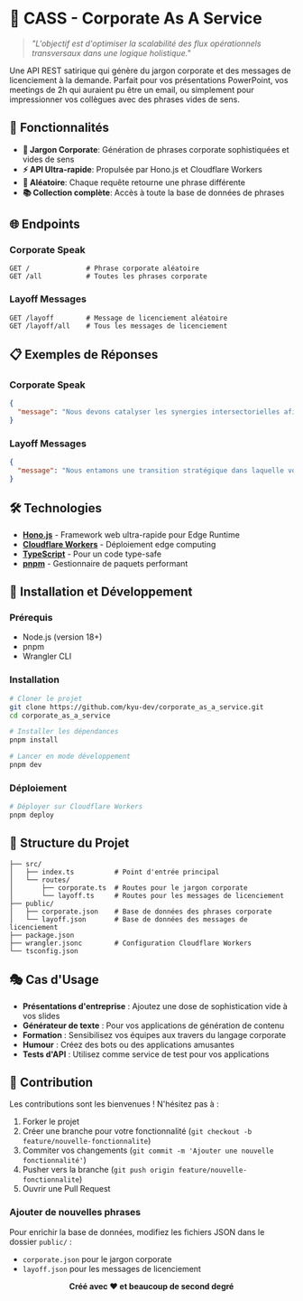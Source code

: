 # 🏢 CASS - Corporate As A Service

> _"L'objectif est d'optimiser la scalabilité des flux opérationnels transversaux dans une logique holistique."_

Une API REST satirique qui génère du jargon corporate et des messages de licenciement à la demande. Parfait pour vos présentations PowerPoint, vos meetings de 2h qui auraient pu être un email, ou simplement pour impressionner vos collègues avec des phrases vides de sens.

## 🚀 Fonctionnalités

- **🎯 Jargon Corporate**: Génération de phrases corporate sophistiquées et vides de sens
- **⚡ API Ultra-rapide**: Propulsée par Hono.js et Cloudflare Workers
- **🎲 Aléatoire**: Chaque requête retourne une phrase différente
- **📚 Collection complète**: Accès à toute la base de données de phrases

## 🌐 Endpoints

### Corporate Speak

```
GET /              # Phrase corporate aléatoire
GET /all           # Toutes les phrases corporate
```

### Layoff Messages

```
GET /layoff        # Message de licenciement aléatoire
GET /layoff/all    # Tous les messages de licenciement
```

## 📋 Exemples de Réponses

### Corporate Speak

```json
{
  "message": "Nous devons catalyser les synergies intersectorielles afin de maximiser notre proposition de valeur à 360 degrés."
}
```

### Layoff Messages

```json
{
  "message": "Nous entamons une transition stratégique dans laquelle votre rôle n'est plus aligné avec notre vision à long terme."
}
```

## 🛠️ Technologies

- **[Hono.js](https://hono.dev/)** - Framework web ultra-rapide pour Edge Runtime
- **[Cloudflare Workers](https://workers.cloudflare.com/)** - Déploiement edge computing
- **[TypeScript](https://www.typescriptlang.org/)** - Pour un code type-safe
- **[pnpm](https://pnpm.io/)** - Gestionnaire de paquets performant

## 🚀 Installation et Développement

### Prérequis

- Node.js (version 18+)
- pnpm
- Wrangler CLI

### Installation

```bash
# Cloner le projet
git clone https://github.com/kyu-dev/corporate_as_a_service.git
cd corporate_as_a_service

# Installer les dépendances
pnpm install

# Lancer en mode développement
pnpm dev
```

### Déploiement

```bash
# Déployer sur Cloudflare Workers
pnpm deploy
```

## 📁 Structure du Projet

```
├── src/
│   ├── index.ts          # Point d'entrée principal
│   └── routes/
│       ├── corporate.ts  # Routes pour le jargon corporate
│       └── layoff.ts     # Routes pour les messages de licenciement
├── public/
│   ├── corporate.json    # Base de données des phrases corporate
│   └── layoff.json       # Base de données des messages de licenciement
├── package.json
├── wrangler.jsonc        # Configuration Cloudflare Workers
└── tsconfig.json
```

## 🎭 Cas d'Usage

- **Présentations d'entreprise** : Ajoutez une dose de sophistication vide à vos slides
- **Générateur de texte** : Pour vos applications de génération de contenu
- **Formation** : Sensibilisez vos équipes aux travers du langage corporate
- **Humour** : Créez des bots ou des applications amusantes
- **Tests d'API** : Utilisez comme service de test pour vos applications

## 🤝 Contribution

Les contributions sont les bienvenues ! N'hésitez pas à :

1. Forker le projet
2. Créer une branche pour votre fonctionnalité (`git checkout -b feature/nouvelle-fonctionnalite`)
3. Commiter vos changements (`git commit -m 'Ajouter une nouvelle fonctionnalité'`)
4. Pusher vers la branche (`git push origin feature/nouvelle-fonctionnalite`)
5. Ouvrir une Pull Request

### Ajouter de nouvelles phrases

Pour enrichir la base de données, modifiez les fichiers JSON dans le dossier `public/` :

- `corporate.json` pour le jargon corporate
- `layoff.json` pour les messages de licenciement

<div align="center">

**Créé avec ❤️ et beaucoup de second degré**

</div>
